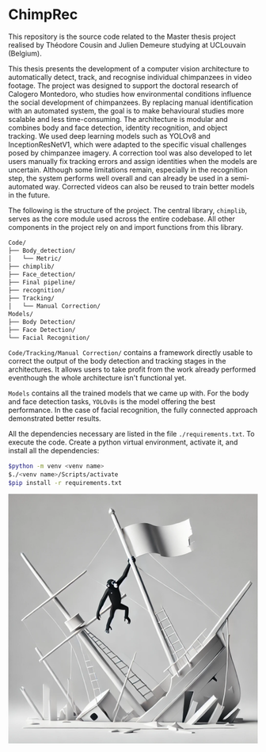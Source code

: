 # ChimpRec

This repository is the source code related to the Master thesis project realised by Théodore Cousin and Julien Demeure studying at UCLouvain (Belgium).

This thesis presents the development of a computer vision architecture to automatically detect, track, and recognise individual chimpanzees in video footage. The project was designed to support the doctoral research of Calogero Montedoro, who studies how environmental conditions influence the social development of chimpanzees. By replacing manual identification with an automated system, the goal is to make behavioural studies more scalable and less time-consuming. The architecture is modular and combines body and face detection, identity recognition, and object tracking. We used deep learning models such as YOLOv8 and InceptionResNetV1, which were adapted to the specific visual challenges posed by chimpanzee imagery. A correction tool was also developed to let users manually fix tracking errors and assign identities when the models are uncertain. Although some limitations remain, especially in the recognition step, the system performs well overall and can already be used in a semi-automated way. Corrected videos can also be reused to train better models in the future.

The following is the structure of the project. The central library, `chimplib`, serves as the core module used across the entire codebase. All other components in the project rely on and import functions from this library.

```
Code/
├── Body_detection/
│   └── Metric/
├── chimplib/
├── Face_detection/
├── Final pipeline/
├── recognition/
├── Tracking/
│   └── Manual Correction/
Models/
├── Body Detection/
├── Face Detection/
└── Facial Recognition/
```

`Code/Tracking/Manual Correction/` contains a framework directly usable to correct the output of the body detection and tracking stages in the architectures. It allows users to take profit from the work already performed eventhough the whole architecture isn't functional yet.

`Models` contains all the trained models that we came up with. For the body and face detection tasks, `YOLOv8s` is the model offering the best performance. In the case of facial recognition, the fully connected approach demonstrated better results.

All the dependencies necessary are listed in the file `./requirements.txt`. To execute the code. Create a python virtual environment, activate it, and install all the dependencies:

```bash
$python -m venv <venv name>
$./<venv name>/Scripts/activate 
$pip install -r requirements.txt
 ```

![Alt text](./ChimpRec.webp)